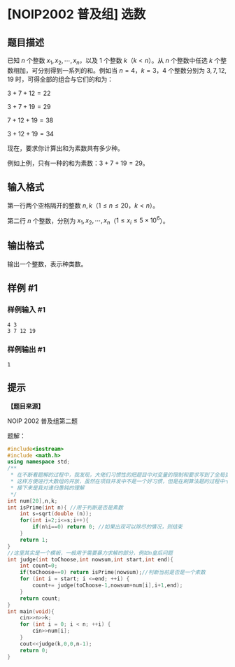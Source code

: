 # [NOIP2002 普及组] 选数

## 题目描述

已知 $n$ 个整数 $x_1,x_2,\cdots,x_n$，以及 $1$ 个整数 $k$（$k<n$）。从 $n$ 个整数中任选 $k$ 个整数相加，可分别得到一系列的和。例如当 $n=4$，$k=3$，$4$ 个整数分别为 $3,7,12,19$ 时，可得全部的组合与它们的和为：

$3+7+12=22$

$3+7+19=29$

$7+12+19=38$

$3+12+19=34$

现在，要求你计算出和为素数共有多少种。

例如上例，只有一种的和为素数：$3+7+19=29$。

## 输入格式

第一行两个空格隔开的整数 $n,k$（$1 \le n \le 20$，$k<n$）。

第二行 $n$ 个整数，分别为 $x_1,x_2,\cdots,x_n$（$1 \le x_i \le 5\times 10^6$）。

## 输出格式

输出一个整数，表示种类数。

## 样例 #1

### 样例输入 #1

```
4 3
3 7 12 19
```

### 样例输出 #1

```
1
```

## 提示

**【题目来源】**

NOIP 2002 普及组第二题

题解：

```cpp
#include<iostream>
#include <math.h>
using namespace std;
/**
 * 在不断看题解的过程中，我发现，大佬们习惯性的把题目中对变量的限制和要求写到了全局变量区，
 * 这样方便进行大数组的开放，虽然在项目开发中不是一个好习惯，但是在刷算法题的过程中十分好
 * 接下来是我对递归愚钝的理解
 */
int num[20],n,k;
int isPrime(int n){ //用于判断是否是素数
    int s=sqrt(double (n));
    for(int i=2;i<=s;i++){
        if(n%i==0) return 0; //如果出现可以除尽的情况，则结束
    }
    return 1;
}
//这里其实是一个模板，一般用于需要暴力求解的部分，例如n皇后问题
int judge(int toChoose,int nowsum,int start,int end){
    int count=0;
    if(toChoose==0) return isPrime(nowsum);//判断当前是否是一个素数
    for (int i = start; i <=end; ++i) {
        count+= judge(toChoose-1,nowsum+num[i],i+1,end);
    }
    return count;
}
int main(void){
    cin>>n>>k;
    for (int i = 0; i < n; ++i) {
        cin>>num[i];
    }
    cout<<judge(k,0,0,n-1);
    return 0;
}
```
